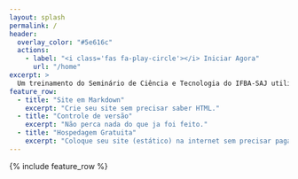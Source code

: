 ```yaml
---
layout: splash
permalink: /
header:
  overlay_color: "#5e616c"
  actions:
    - label: "<i class='fas fa-play-circle'></i> Iniciar Agora"
      url: "/home"
excerpt: >
  Um treinamento do Seminário de Ciência e Tecnologia do IFBA-SAJ utilizando o thema  <small><a href="https://github.com/mmistakes/minimal-mistakes/releases/tag/4.24.0">minimal-mistakes</a></small> do Jekyll.   
feature_row:
  - title: "Site em Markdown"
    excerpt: "Crie seu site sem precisar saber HTML."
  - title: "Controle de versão"
    excerpt: "Não perca nada do que ja foi feito."
  - title: "Hospedagem Gratuita"
    excerpt: "Coloque seu site (estático) na internet sem precisar pagar nada"
---
```


{% include feature_row %}